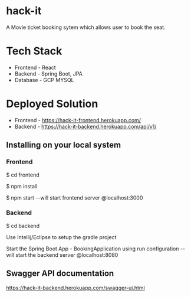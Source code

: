 # hack-it
A Movie ticket booking sytem which allows user to book the seat.

# Tech Stack
* Frontend - React
* Backend - Spring Boot, JPA
* Database - GCP MYSQL

# Deployed Solution
* Frontend - https://hack-it-frontend.herokuapp.com/
* Backend - https://hack-it-backend.herokuapp.com/api/v1/

## Installing on your local system
### Frontend 
$ cd frontend

$ npm install 

$ npm start --will start frontend server @localhost:3000

### Backend
$ cd backend

Use Intellij/Eclipse to setup the gradle project

Start the Spring Boot App - BookingApplication using run configuration --will start the backend server @localhost:8080

## Swagger API documentation

https://hack-it-backend.herokuapp.com/swagger-ui.html